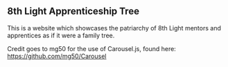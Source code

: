 8th Light Apprenticeship Tree
-----------------------------

This is a website which showcases the patriarchy of 8th Light mentors and apprentices as if it were a family tree.

Credit goes to mg50 for the use of Carousel.js, found here: https://github.com/mg50/Carousel